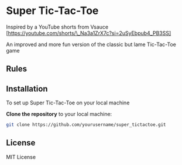 # Super Tic-Tac-Toe

Inspired by a YouTube shorts from Vsauce  
[https://youtube.com/shorts/\_Na3a1ZrX7c?si=2uSyEbpub4_PB3SS]

An improved and more fun version of the classic but lame Tic-Tac-Toe game

## Rules

## Installation

To set up Super Tic-Tac-Toe on your local machine

 **Clone the repository** to your local machine:
   ```bash
   git clone https://github.com/yourusername/super_tictactoe.git
   ```

## License

MIT License
